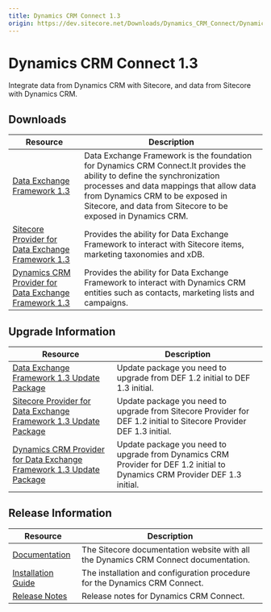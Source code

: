 ```yaml
---
title: Dynamics CRM Connect 1.3
origin: https://dev.sitecore.net/Downloads/Dynamics_CRM_Connect/Dynamics_CRM_Connect_1/Dynamics_CRM_Connect_1_3.aspx
---
```


# Dynamics CRM Connect 1.3

Integrate data from Dynamics CRM with Sitecore, and data from Sitecore with Dynamics CRM.

## Downloads

 | Resource | Description |
 | --- | --- |
 | [Data Exchange Framework 1.3](https://sitecoredev.azureedge.net/~/media/5CB37B68AB80489B99DB950B9EBC52E0.ashx?date=20170210T214859) | Data Exchange Framework is the foundation for Dynamics CRM Connect.It provides the ability to define the synchronization processes and data mappings that allow data from Dynamics CRM to be exposed in Sitecore, and data from Sitecore to be exposed in Dynamics CRM. |
 | [Sitecore Provider for Data Exchange Framework 1.3](https://sitecoredev.azureedge.net/~/media/6B2980305B6E430195AE7BCF29AD5725.ashx?date=20170210T214900) | Provides the ability for Data Exchange Framework to interact with Sitecore items, marketing taxonomies and xDB. |
 | [Dynamics CRM Provider for Data Exchange Framework 1.3](https://sitecoredev.azureedge.net/~/media/F6A82DAE361B45E7BA72FCF4C02CA323.ashx?date=20170210T214859) | Provides the ability for Data Exchange Framework to interact with Dynamics CRM entities such as contacts, marketing lists and campaigns. |

## Upgrade Information

 | Resource | Description |
 | --- | --- |
 | [Data Exchange Framework 1.3 Update Package](https://sitecoredev.azureedge.net/~/media/E3360552665F48D79AC713844321E76A.ashx?date=20170210T214858) | Update package you need to upgrade from DEF 1.2 initial to DEF 1.3 initial. |
 | [Sitecore Provider for Data Exchange Framework 1.3 Update Package](https://sitecoredev.azureedge.net/~/media/C9235F736FC84099BD54016E5A491375.ashx?date=20170210T214900) | Update package you need to upgrade from Sitecore Provider for DEF 1.2 initial to Sitecore Provider DEF 1.3 initial. |
 | [Dynamics CRM Provider for Data Exchange Framework 1.3 Update Package](https://sitecoredev.azureedge.net/~/media/3F312C0DEEB14E31BEB5FA75699E8954.ashx?date=20170210T214859) | Update package you need to upgrade from Dynamics CRM Provider for DEF 1.2 initial to Dynamics CRM Provider DEF 1.3 initial. |

## Release Information

 | Resource | Description |
 | --- | --- |
 | [Documentation](https://doc.sitecore.com/developers/82/connectors/index.html) | The Sitecore documentation website with all the Dynamics CRM Connect documentation. |
 | [Installation Guide](https://sitecoredev.azureedge.net/~/media/7DE46044AA044C5E8C9ACBD6508E6649.ashx?date=20190219T101115) | The installation and configuration procedure for the Dynamics CRM Connect. |
 | [Release Notes](https://dev.sitecore.net:443/downloads/Dynamics%20CRM%20Connect/Dynamics%20CRM%20Connect%201/Dynamics%20CRM%20Connect%201%203/Release%20Notes) | Release notes for Dynamics CRM Connect. |